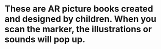 # These are AR picture books created and designed by children. When you scan the marker, the illustrations or sounds will pop up.
